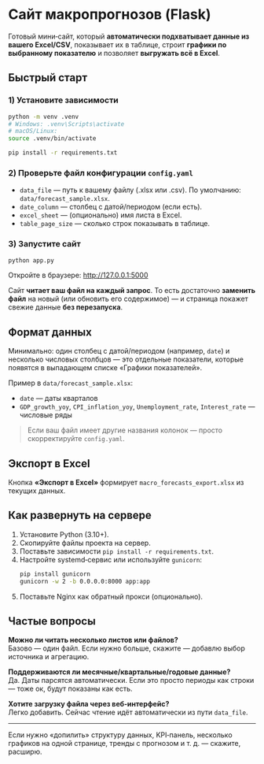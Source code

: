 # Сайт макропрогнозов (Flask)

Готовый мини‑сайт, который **автоматически подхватывает данные из вашего Excel/CSV**, показывает их в таблице, строит **графики по выбранному показателю** и позволяет **выгружать всё в Excel**.

## Быстрый старт

### 1) Установите зависимости
```bash
python -m venv .venv
# Windows: .venv\Scripts\activate
# macOS/Linux:
source .venv/bin/activate

pip install -r requirements.txt
```

### 2) Проверьте файл конфигурации `config.yaml`
- `data_file` — путь к вашему файлу (.xlsx или .csv). По умолчанию: `data/forecast_sample.xlsx`.
- `date_column` — столбец с датой/периодом (если есть).
- `excel_sheet` — (опционально) имя листа в Excel.
- `table_page_size` — сколько строк показывать в таблице.

### 3) Запустите сайт
```bash
python app.py
```
Откройте в браузере: http://127.0.0.1:5000

Сайт **читает ваш файл на каждый запрос**. То есть достаточно **заменить файл** на новый (или обновить его содержимое) — и страница покажет свежие данные **без перезапуска**.

## Формат данных

Минимально: один столбец с датой/периодом (например, `date`) и несколько числовых столбцов — это отдельные показатели, которые появятся в выпадающем списке «Графики показателей».

Пример в `data/forecast_sample.xlsx`:
- `date` — даты кварталов
- `GDP_growth_yoy`, `CPI_inflation_yoy`, `Unemployment_rate`, `Interest_rate` — числовые ряды

> Если ваш файл имеет другие названия колонок — просто скорректируйте `config.yaml`.

## Экспорт в Excel

Кнопка **«Экспорт в Excel»** формирует `macro_forecasts_export.xlsx` из текущих данных.

## Как развернуть на сервере

1. Установите Python (3.10+).
2. Скопируйте файлы проекта на сервер.
3. Поставьте зависимости `pip install -r requirements.txt`.
4. Настройте systemd‑сервис или используйте `gunicorn`:
   ```bash
   pip install gunicorn
   gunicorn -w 2 -b 0.0.0.0:8000 app:app
   ```
5. Поставьте Nginx как обратный прокси (опционально).

## Частые вопросы

**Можно ли читать несколько листов или файлов?**  
Базово — один файл. Если нужно больше, скажите — добавлю выбор источника и агрегацию.

**Поддерживаются ли месячные/квартальные/годовые данные?**  
Да. Даты парсятся автоматически. Если это просто периоды как строки — тоже ок, будут показаны как есть.

**Хотите загрузку файла через веб‑интерфейс?**  
Легко добавить. Сейчас чтение идёт автоматически из пути `data_file`.

---

Если нужно «допилить» структуру данных, KPI‑панель, несколько графиков на одной странице, тренды с прогнозом и т. д. — скажите, расширю.
